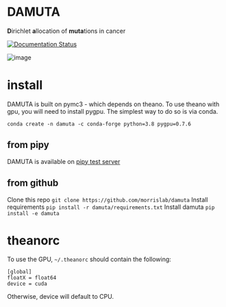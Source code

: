# DAMUTA
**D**irichlet **a**llocation of **muta**tions in cancer 

[![Documentation Status](https://readthedocs.org/projects/damuta/badge/?version=latest)](https://damuta.readthedocs.io/en/latest/?badge=latest)
      

![image](https://user-images.githubusercontent.com/23587234/140100948-98f10395-2bdb-4cf5-ac8b-fd66396d8d7f.png)


# install

DAMUTA is built on pymc3 - which depends on theano. To use theano with gpu, you will need to install pygpu. The simplest way to do so is via conda.

`conda create -n damuta -c conda-forge python=3.8 pygpu=0.7.6`

## from pipy

DAMUTA is available on [pipy test server](https://test.pypi.org/project/damuta/)

## from github

Clone this repo `git clone https://github.com/morrislab/damuta`
Install requirements `pip install -r damuta/requirements.txt`
Install damuta `pip install -e damuta`


# theanorc

To use the GPU, `~/.theanorc` should contain the following:

```
[global]
floatX = float64
device = cuda
```

Otherwise, device will default to CPU. 

